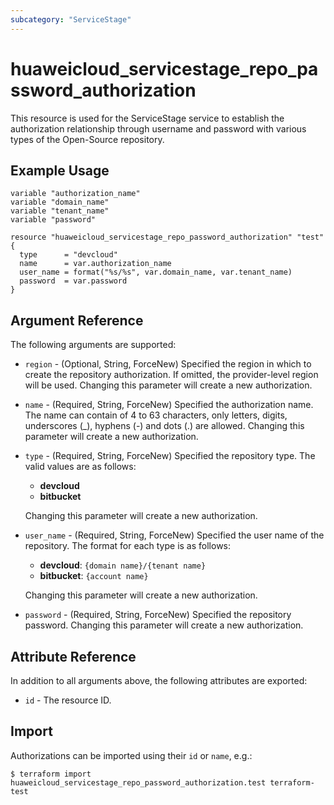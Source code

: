 ```yaml
---
subcategory: "ServiceStage"
---
```


# huaweicloud_servicestage_repo_password_authorization

This resource is used for the ServiceStage service to establish the authorization relationship through username
and password with various types of the Open-Source repository.

## Example Usage

```hcl
variable "authorization_name"
variable "domain_name"
variable "tenant_name"
variable "password"

resource "huaweicloud_servicestage_repo_password_authorization" "test" {
  type      = "devcloud"
  name      = var.authorization_name
  user_name = format("%s/%s", var.domain_name, var.tenant_name)
  password  = var.password
}
```

## Argument Reference

The following arguments are supported:

* `region` - (Optional, String, ForceNew) Specified the region in which to create the repository authorization.
  If omitted, the provider-level region will be used. Changing this parameter will create a new authorization.

* `name` - (Required, String, ForceNew) Specified the authorization name. The name can contain of 4 to 63 characters,
  only letters, digits, underscores (_), hyphens (-) and dots (.) are allowed.
  Changing this parameter will create a new authorization.

* `type` - (Required, String, ForceNew) Specified the repository type. The valid values are as follows:
  + **devcloud**
  + **bitbucket**

  Changing this parameter will create a new authorization.

* `user_name` - (Required, String, ForceNew) Specified the user name of the repository.
  The format for each type is as follows:
  + **devcloud**: `{domain name}/{tenant name}`
  + **bitbucket**: `{account name}`

  Changing this parameter will create a new authorization.

* `password` - (Required, String, ForceNew) Specified the repository password.
  Changing this parameter will create a new authorization.

## Attribute Reference

In addition to all arguments above, the following attributes are exported:

* `id` - The resource ID.

## Import

Authorizations can be imported using their `id` or `name`, e.g.:

```
$ terraform import huaweicloud_servicestage_repo_password_authorization.test terraform-test
```
